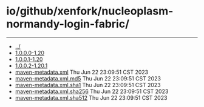 # io/github/xenfork/nucleoplasm-normandy-login-fabric/

---
- [../](../index.md)
- [1.0.0.0-1.20](1.0.0.0-1.20/index.md)
- [1.0.0.1-1.20](1.0.0.1-1.20/index.md)
- [1.0.0.2-1.20.1](1.0.0.2-1.20.1/index.md)
- [maven-metadata.xml](maven-metadata.xml) Thu Jun 22 23:09:51 CST 2023
- [maven-metadata.xml.md5](maven-metadata.xml.md5) Thu Jun 22 23:09:51 CST 2023
- [maven-metadata.xml.sha1](maven-metadata.xml.sha1) Thu Jun 22 23:09:51 CST 2023
- [maven-metadata.xml.sha256](maven-metadata.xml.sha256) Thu Jun 22 23:09:51 CST 2023
- [maven-metadata.xml.sha512](maven-metadata.xml.sha512) Thu Jun 22 23:09:51 CST 2023

